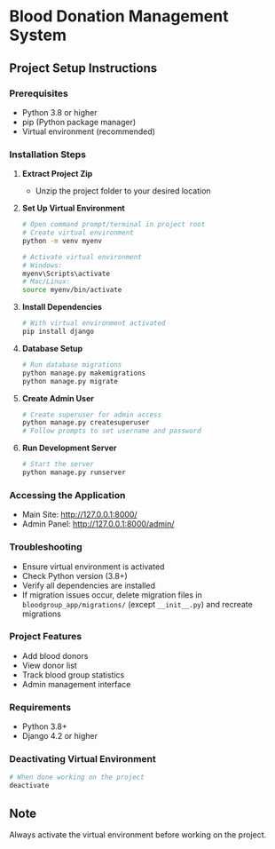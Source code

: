 # Blood Donation Management System

## Project Setup Instructions

### Prerequisites
- Python 3.8 or higher
- pip (Python package manager)
- Virtual environment (recommended)

### Installation Steps

1. **Extract Project Zip**
   - Unzip the project folder to your desired location

2. **Set Up Virtual Environment**
   ```bash
   # Open command prompt/terminal in project root
   # Create virtual environment
   python -m venv myenv

   # Activate virtual environment
   # Windows:
   myenv\Scripts\activate
   # Mac/Linux:
   source myenv/bin/activate
   ```

3. **Install Dependencies**
   ```bash
   # With virtual environment activated
   pip install django
   ```

4. **Database Setup**
   ```bash
   # Run database migrations
   python manage.py makemigrations
   python manage.py migrate
   ```

5. **Create Admin User**
   ```bash
   # Create superuser for admin access
   python manage.py createsuperuser
   # Follow prompts to set username and password
   ```

6. **Run Development Server**
   ```bash
   # Start the server
   python manage.py runserver
   ```

### Accessing the Application
- Main Site: http://127.0.0.1:8000/
- Admin Panel: http://127.0.0.1:8000/admin/

### Troubleshooting
- Ensure virtual environment is activated
- Check Python version (3.8+)
- Verify all dependencies are installed
- If migration issues occur, delete migration files in `bloodgroup_app/migrations/` 
  (except `__init__.py`) and recreate migrations

### Project Features
- Add blood donors
- View donor list
- Track blood group statistics
- Admin management interface

### Requirements
- Python 3.8+
- Django 4.2 or higher

### Deactivating Virtual Environment
```bash
# When done working on the project
deactivate
```

## Note
Always activate the virtual environment before working on the project.

